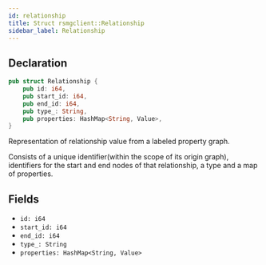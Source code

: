 ```yaml
---
id: relationship
title: Struct rsmgclient::Relationship
sidebar_label: Relationship
---
```


## Declaration

```rust
pub struct Relationship {
    pub id: i64,
    pub start_id: i64,
    pub end_id: i64,
    pub type_: String,
    pub properties: HashMap<String, Value>,
}
```

Representation of relationship value from a labeled property graph.

Consists of a unique identifier(within the scope of its origin graph), identifiers for the start and end nodes of that relationship, a type and a map of properties.

## Fields
* `id: i64`
* `start_id: i64`
* `end_id: i64`
* `type_: String`
* `properties: HashMap<String, Value>`